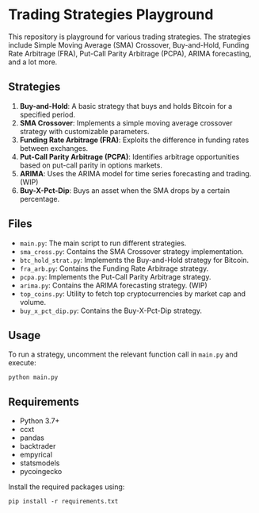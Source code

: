 # Trading Strategies Playground

This repository is playground for various trading strategies. The strategies include Simple Moving Average (SMA) Crossover, Buy-and-Hold, Funding Rate Arbitrage (FRA), Put-Call Parity Arbitrage (PCPA), ARIMA forecasting, and a lot more.

## Strategies

1. **Buy-and-Hold**: A basic strategy that buys and holds Bitcoin for a specified period.
2. **SMA Crossover**: Implements a simple moving average crossover strategy with customizable parameters.
3. **Funding Rate Arbitrage (FRA)**: Exploits the difference in funding rates between exchanges.
4. **Put-Call Parity Arbitrage (PCPA)**: Identifies arbitrage opportunities based on put-call parity in options markets.
5. **ARIMA**: Uses the ARIMA model for time series forecasting and trading. (WIP)
6. **Buy-X-Pct-Dip**: Buys an asset when the SMA drops by a certain percentage.

## Files

- `main.py`: The main script to run different strategies.
- `sma_cross.py`: Contains the SMA Crossover strategy implementation.
- `btc_hold_strat.py`: Implements the Buy-and-Hold strategy for Bitcoin.
- `fra_arb.py`: Contains the Funding Rate Arbitrage strategy.
- `pcpa.py`: Implements the Put-Call Parity Arbitrage strategy.
- `arima.py`: Contains the ARIMA forecasting strategy. (WIP)
- `top_coins.py`: Utility to fetch top cryptocurrencies by market cap and volume.
- `buy_x_pct_dip.py`: Contains the Buy-X-Pct-Dip strategy.

## Usage

To run a strategy, uncomment the relevant function call in `main.py` and execute:

```
python main.py
```

## Requirements

- Python 3.7+
- ccxt
- pandas
- backtrader
- empyrical
- statsmodels
- pycoingecko

Install the required packages using:

```
pip install -r requirements.txt
```